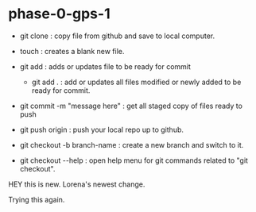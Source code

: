 # phase-0-gps-1

- git clone <url from github> : copy file from github and save to local computer.

- touch <filename> : creates a blank new file.

- git add <filename> : adds or updates file to be ready for commit
  - git add . : add or updates all files modified or newly added to be ready for commit.

- git commit -m "message here" : get all staged copy of files ready to push

- git push origin <branch-name> : push your local repo up to github.

- git checkout -b branch-name : create a new branch and switch to it.

- git checkout --help : open help menu for git commands related to "git checkout".


HEY this is new. Lorena's newest change.

Trying this again.